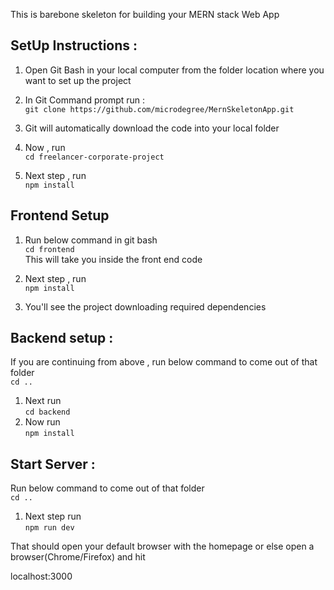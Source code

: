
This is barebone skeleton for building your MERN stack Web App 

## SetUp Instructions : 

1. Open Git Bash in your local computer from the folder location where you want to set up the project
2. In Git Command prompt run : <br/>
`git clone https://github.com/microdegree/MernSkeletonApp.git`
      
3. Git will automatically download the code into your local folder
4. Now , run <br/>
`cd freelancer-corporate-project`

5.  Next step , run <br/>
`npm install`

## Frontend Setup 
1. Run below command in git bash <br/>
`cd frontend`
<br/>This will take you inside the front end code

2. Next step , run <br/>
`npm install`
3. You'll see the project downloading required dependencies

## Backend setup : 

If you are continuing from above , run below command to come out of that folder<br/>
`cd ..`

1. Next run<br/>`cd backend`
2. Now run<br/> `npm install`<br/>

## Start Server :
 Run below command to come out of that folder<br/>
`cd ..`
1. Next step run <br/>`npm run dev`

That should open your default browser with the homepage 
or else open a browser(Chrome/Firefox) and hit

localhost:3000
